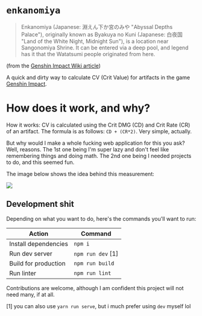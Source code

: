 # `enkanomiya`
> Enkanomiya (Japanese: 淵えん下か宮のみや "Abyssal Depths Palace"), originally known as Byakuya no Kuni (Japanese: 白夜国 "Land of the White Night, Midnight Sun"), is a location near Sangonomiya Shrine. It can be entered via a deep pool, and legend has it that the Watatsumi people originated from here.

(from the [Genshin Impact Wiki article](https://genshin-impact.fandom.com/wiki/Enkanomiya))

A quick and dirty way to calculate CV (Crit Value) for artifacts in the game [Genshin Impact](https://genshin.mihoyo.com). 

# How does it work, and why?
How it works: CV is calculated using the Crit DMG (CD) and Crit Rate (CR) of an artifact. The formula is as follows: `CD + (CR*2)`. Very simple, actually.

But why would I make a whole fucking web application for this you ask? Well, reasons. The 1st one being I'm super lazy and don't feel like remembering things and doing math. The 2nd one being I needed projects to do, and this seemed fun.

The image below shows the idea behind this measurement:

![](https://media.discordapp.net/attachments/884099555073859634/884104408160407552/CV-1.png?width=500&height=357)

## Development shit

Depending on what you want to do, here's the commands you'll want to run:

|Action               |Command             |
|---------------------|--------------------|
|Install dependencies | `npm i`            |
|Run dev server       | `npm run dev` [1]  |
|Build for production | `npm run build`    |
|Run linter           | `npm run lint`     |

Contributions are welcome, although I am confident this project will not need many, if at all.

[1] you can also use `yarn run serve`, but i much prefer using `dev` myself lol